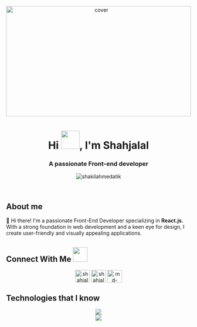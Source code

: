 <div  align="center">

<img  width="100%" height="300px"  src="https://i.ibb.co/5rxD1ND/198955082-6e78ebb5-e1e4-49f9-8d32-6e5af3984dcd.gif"  alt="cover" />

</div>
<h1  align="center">Hi <img  src  =  "https://user-images.githubusercontent.com/74038190/216120981-b9507c36-0e04-4469-8e27-c99271b45ba5.png"  width="50px"  height="50px">, I'm Shahjalal</h1>

<h3  align="center">A passionate Front-end developer</h3>

<p  align="center"><img src="https://streak-stats.demolab.com?user=mrkhan-dev&theme=highcontrast"  alt="shakilahmedatik" /></p>

<br>
<h2>About me</h2>
<p align="left">👋 Hi there! I'm a passionate Front-End Developer specializing in <b>React.js.</b> With a strong foundation in web development and a keen eye for design, I create user-friendly and visually appealing applications.</p>


<h2>Connect With Me <img  src  =  "https://img.icons8.com/?size=100&id=tL0EZNwjrowz&format=png&color=000000"  width="40px"  height="40px"></h2>
<p align="center"><a  href="https://web.facebook.com/shahjalalkhan110"  target="blank"><img  align="center"  src="https://raw.githubusercontent.com/rahuldkjain/github-profile-readme-generator/master/src/images/icons/Social/facebook.svg"  alt="shahjalalkhan"  height="34"  width="40" /></a>
<a  href="https://www.instagram.com/shahjalalkhan110"  target="blank"><img  align="center"  src="https://raw.githubusercontent.com/rahuldkjain/github-profile-readme-generator/master/src/images/icons/Social/instagram.svg"  alt="shahjalalkhan"  height="34"  width="40" /></a>
<a  href="www.linkedin.com/in/md-shahjalal2"  target="blank"><img  align="center"  src="https://raw.githubusercontent.com/rahuldkjain/github-profile-readme-generator/master/src/images/icons/Social/linked-in-alt.svg"  alt="md-shahjalal2"  height="34"  width="40" /></a>
</p>
<h2>Technologies that I know</h2>
<p align="center">
<img  src="https://skillicons.dev/icons?i=html,css,js,react,tailwind,nextjs" />
<br>
<img  src="https://skillicons.dev/icons?i=mongodb,express,nodejs,firebase,bootstrap" />
<p/>
